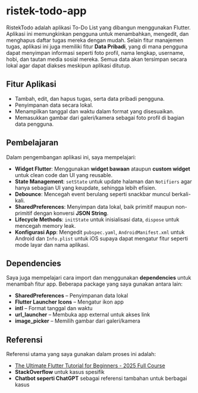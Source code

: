# ristek-todo-app

RistekTodo adalah aplikasi To-Do List yang dibangun menggunakan Flutter. Aplikasi ini memungkinkan pengguna untuk menambahkan, mengedit, dan menghapus daftar tugas mereka dengan mudah. Selain fitur manajemen tugas, aplikasi ini juga memiliki fitur **Data Pribadi**, yang di mana pengguna dapat menyimpan informasi seperti foto profil, nama lengkap, username, hobi, dan tautan media sosial mereka. Semua data akan tersimpan secara lokal agar dapat diakses meskipun aplikasi ditutup.

## Fitur Aplikasi

- Tambah, edit, dan hapus tugas, serta data pribadi pengguna.
- Penyimpanan data secara lokal.
- Menampilkan tanggal dan waktu dalam format yang disesuaikan.
- Memasukkan gambar dari galeri/kamera sebagai foto profil di bagian data pengguna.

## Pembelajaran

Dalam pengembangan aplikasi ini, saya mempelajari:

- **Widget Flutter**: Menggunakan **widget bawaan** ataupun **custom widget** untuk clean code dan UI yang reusable.
- **State Management**: `setState` untuk update halaman dan `Notifiers` agar hanya sebagian UI yang keupdate, sehingga lebih efisien.
- **Debounce**: Mencegah event berulang seperti snackbar muncul berkali-kali.
- **SharedPreferences**: Menyimpan data lokal, baik primitif maupun non-primitif dengan konversi **JSON String**.
- **Lifecycle Methods**: `initState` untuk inisialisasi data, `dispose` untuk mencegah memory leak.
- **Konfigurasi App**: Mengedit `pubspec.yaml`, `AndroidManifest.xml` untuk Android dan `Info.plist` untuk iOS supaya dapat mengatur fitur seperti mode layar dan nama aplikasi.

## Dependencies

Saya juga mempelajari cara import dan menggunakan **dependencies** untuk menambah fitur app. Beberapa package yang saya gunakan antara lain:

- **SharedPreferences** – Penyimpanan data lokal
- **Flutter Launcher Icons** – Mengatur ikon app
- **intl** – Format tanggal dan waktu
- **url_launcher** – Membuka app external untuk akses link
- **image_picker** – Memilih gambar dari galeri/kamera

## Referensi

Referensi utama yang saya gunakan dalam proses ini adalah:
- [The Ultimate Flutter Tutorial for Beginners - 2025 Full Course](https://www.youtube.com/watch?v=3kaGC_DrUnw)
- **StackOverflow** untuk kasus spesifik
- **Chatbot seperti ChatGPT** sebagai referensi tambahan untuk berbagai kasus